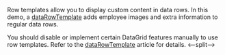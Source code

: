 Row templates allow you to display custom content in data rows. In this demo, a [dataRowTemplate](/Documentation/ApiReference/UI_Components/dxDataGrid/Configuration/#dataRowTemplate) adds employee images and extra information to regular data rows.

You should disable or implement certain DataGrid features manually to use row templates. Refer to the [dataRowTemplate](/Documentation/ApiReference/UI_Components/dxDataGrid/Configuration/#dataRowTemplate) article for details.
<--split-->
